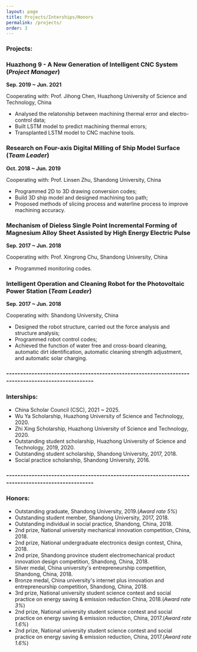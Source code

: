 ```yaml
---
layout: page
title: Projects/Interships/Honors
permalink: /projects/
order: 3
---
```

### Projects:

### Huazhong 9 - A New Generation of Intelligent CNC System (*Project Manager*)
**Sep. 2019 ~ Jun. 2021**

Cooperating with: Prof. Jihong Chen, Huazhong University of Science and Technology, China

* Analysed the relatonship between machining thermal error and electro-control data;
* Built LSTM model to predict machining thermal errors;
* Transplanted LSTM model to CNC machine tools.


### Research on Four-axis Digital Milling of Ship Model Surface (*Team Leader*)
**Oct. 2018 ~ Jun. 2019**

Cooperating with: Prof. Linsen Zhu, Shandong University, China

* Programmed 2D to 3D drawing conversion codes;
* Build 3D ship model and designed machining too path;
* Proposed methods of slicing process and waterline process to improve machining accuracy.


### Mechanism of Dieless Single Point Incremental Forming of Magnesium Alloy Sheet Assisted by High Energy Electric Pulse
**Sep. 2017 ~ Jun. 2018**

Cooperating with: Prof. Xingrong Chu, Shandong University, China

* Programmed monitoring codes.


### Intelligent Operation and Cleaning Robot for the Photovoltaic Power Station (*Team Leader*)
**Sep. 2017 ~ Jun. 2018**

Cooperating with: Shandong University, China

* Designed the robot structure, carried out the force analysis and structure analysis;
* Programmed robot control codes;
* Achieved the function of water free and cross-board cleaning, automatic dirt identification, automatic cleaning strength adjustment, and automatic solar charging.

### ------------------------------------------------------------------------------------------------
### Interships:

* China Scholar Council (CSC), 2021 ~ 2025.
* Wu Ya Scholarship, Huazhong University of Science and Technology, 2020.
* Zhi Xing Scholarship, Huazhong University of Science and Technology, 2020.
* Outstanding student scholarship, Huazhong University of Science and Technology, 2019, 2020.
* Outstanding student scholarship, Shandong University, 2017, 2018.
* Social practice scholarship, Shandong University, 2016.

### ------------------------------------------------------------------------------------------------
### Honors:
* Outstanding graduate, Shandong University, 2019.(*Award rate 5%*)
* Outstanding student member, Shandong University, 2017, 2018.
* Outstanding individual in social practice, Shandong, China, 2018.
* 2nd prize, National university mechanical innovation competition, China, 2018.
* 2nd prize, National undergraduate electronics design contest, China, 2018.
* 2nd prize, Shandong province student electromechanical product innovation design competition, Shandong, China, 2018.
* Silver medal, China university's entrepreneurship competition, Shandong, China, 2018.
* Bronze medal, China university's internet plus innovation and entrepreneurship competition, Shandong, China, 2018.
* 3rd prize, National university student science contest and social practice on energy saving & emission reduction China, 2018.(*Award rate 3%*)
* 2nd prize, National university student science contest and social practice on energy saving & emission reduction, China, 2017.(*Award rate 1.6%*)
* 2nd prize, National university student science contest and social practice on energy saving & emission reduction, China, 2017.(*Award rate 1.6%*)